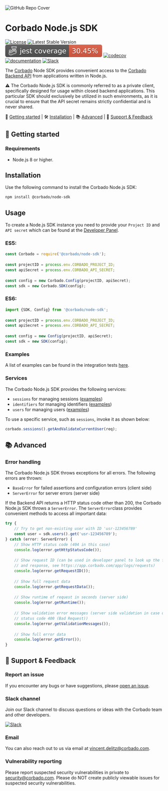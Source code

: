 <img width="1070" alt="GitHub Repo Cover" src="https://github.com/corbado/corbado-php/assets/18458907/aa4f9df6-980b-4b24-bb2f-d71c0f480971">

# Corbado Node.js SDK

[![License](https://img.shields.io/badge/license-MIT-green)](./LICENSE)
![Latest Stable Version](https://img.shields.io/npm/v/@corbado/node-sdk)
[![Coverage Status](https://github.com/corbado/corbado-nodejs/raw/gh-pages/badges/coverage-jest%20coverage.svg?raw=true)](https://nolleh.gitcorbado/corbado-nodejs/badges/coverage-jest%20coverage.svg?raw=true)
[![codecov](https://codecov.io/gh/corbado/corbado-nodejs/graph/badge.svg?token=FD4TEXN6TR)](https://codecov.io/gh/corbado/corbado-nodejs)
[![documentation](https://img.shields.io/badge/documentation-Corbado_Backend_API_Reference-blue.svg)](https://apireference.cloud.corbado.io/backendapi/)
[![Slack](https://img.shields.io/badge/slack-join%20chat-brightgreen.svg)](https://join.slack.com/t/corbado/shared_invite/zt-1b7867yz8-V~Xr~ngmSGbt7IA~g16ZsQ)

The [Corbado](https://www.corbado.com) Node SDK provides convenient access to the [Corbado Backend API](https://apireference.cloud.corbado.io/backendapi/) from applications written in Node.js.

:warning: The Corbado Node.js SDK is commonly referred to as a private client, specifically designed for usage within closed backend applications. This particular SDK should exclusively be utilized in such environments, as it is crucial to ensure that the API secret remains strictly confidential and is never shared.

:rocket: [Getting started](#rocket-getting-started) | :hammer_and_wrench: [Installation](#installation) | :books: [Advanced](#books-advanced) | :speech_balloon: [Support & Feedback](#speech_balloon-support--feedback)

## :rocket: Getting started

### Requirements

- Node.js 8 or higher.

## Installation

Use the following command to install the Corbado Node.js SDK:

```bash
npm install @corbado/node-sdk
```

## Usage

To create a Node.js SDK instance you need to provide your `Project ID` and `API secret` which can be found at the [Developer Panel](https://app.corbado.com).

### ES5:

```JavaScript
const Corbado = require('@corbado/node-sdk');

const projectID = process.env.CORBADO_PROJECT_ID;
const apiSecret = process.env.CORBADO_API_SECRET;

const config = new Corbado.Config(projectID, apiSecret);
const sdk = new Corbado.SDK(config);
```

### ES6:

```JavaScript
import {SDK, Config} from '@corbado/node-sdk';

const projectID = process.env.CORBADO_PROJECT_ID;
const apiSecret = process.env.CORBADO_API_SECRET;

const config = new Config(projectID, apiSecret);
const sdk = new SDK(config);
```

### Examples

A list of examples can be found in the integration tests [here](tests/integration).

### Services

The Corbado Node.js SDK provides the following services:

- `sessions` for managing sessions ([examples](tests/unit/session.test.ts))
- `identifiers` for managing identifiers ([examples](tests/integration/services/identifiers.test.ts))
- `users` for managing users ([examples](tests/integration/services/user.test.ts))

To use a specific service, such as `sessions`, invoke it as shown below:

```JavaScript
corbado.sessions().getAndValidateCurrentUser(req);
```

## :books: Advanced

### Error handling

The Corbado Node.js SDK throws exceptions for all errors. The following errors are thrown:

- `BaseError` for failed assertions and configuration errors (client side)
- `ServerError` for server errors (server side)

If the Backend API returns a HTTP status code other than 200, the Corbado Node.js SDK throws a `ServerError`. The `ServerError`class provides convenient methods to access all important data:

```javascript
try {
    // Try to get non-existing user with ID 'usr-123456789'
    const user = sdk.users().get('usr-123456789');
} catch (error: ServerError) {
    // Show HTTP status code (404 in this case)
    console.log(error.getHttpStatusCode());

    // Show request ID (can be used in developer panel to look up the full request
    // and response, see https://app.corbado.com/app/logs/requests)
    console.log(error.getRequestID());

    // Show full request data
    console.log(error.getRequestData());

    // Show runtime of request in seconds (server side)
    console.log(error.getRuntime());

    // Show validation error messages (server side validation in case of HTTP
    // status code 400 (Bad Request))
    console.log(error.getValidationMessages());

    // Show full error data
    console.log(error.getError());
}
```

## :speech_balloon: Support & Feedback

### Report an issue

If you encounter any bugs or have suggestions, please [open an issue](https://github.com/corbado/corbado-nodejs/issues/new).

### Slack channel

Join our Slack channel to discuss questions or ideas with the Corbado team and other developers.

[![Slack](https://img.shields.io/badge/slack-join%20chat-brightgreen.svg)](https://join.slack.com/t/corbado/shared_invite/zt-1b7867yz8-V~Xr~ngmSGbt7IA~g16ZsQ)

### Email

You can also reach out to us via email at vincent.delitz@corbado.com.

### Vulnerability reporting

Please report suspected security vulnerabilities in private to security@corbado.com. Please do NOT create publicly viewable issues for suspected security vulnerabilities.
